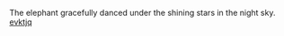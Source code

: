 The elephant gracefully danced under the shining stars in the night sky. <a href="https://en.ueh.edu.vn/509n-robux-free.html">evktjq</a>
